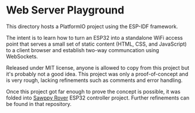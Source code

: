 # Web Server Playground
This directory hosts a PlatformIO project using the ESP-IDF framework.

The intent is to learn how to turn an ESP32 into a standalone WiFi access point
that serves a small set of static content (HTML, CSS, and JavaScript) to a
client browser and establish two-way communcation using WebSockets.

Released under MIT license, anyone is allowed to copy from this project
but it's probably not a good idea. This project was only a proof-of-concept
and is very rough, lacking refinements such as comments and error handling.

Once this project got far enough to prove the concept is possible, it was
folded into [Sawppy Rover](https://github.com/Roger-random/Sawppy_Rover)
ESP32 controller project. Further refinements can be found in that repository.
